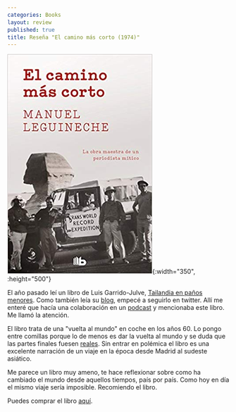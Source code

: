 ```yaml
---
categories: Books
layout: review
published: true
title: Reseña "El camino más corto (1974)"
---
```

![](/assets/elcaminomscortonoficcin.jpg){:width="350", :height="500"}

El año pasado leí un libro de Luis Garrido-Julve, [Tailandia en paños menores](https://www.bangkokbizarro.com/tailandia-en-panos-menores-libro/). Como también leía su [blog](https://www.bangkokbizarro.com), empecé a seguirlo en twitter. Allí me enteré que hacía una colaboración en un [podcast](https://www.ivoox.com/3x06-30tph-narrativa-viajes-con-luis-garrido-julve-audios-mp3_rf_40746579_1.html) y mencionaba este libro. Me llamó la atención.

El libro trata de una "vuelta al mundo" en coche en los años 60. Lo pongo entre comillas porque lo de menos es dar la vuelta al mundo y se duda que las partes finales fuesen [reales](https://www.efe.com/efe/espana/cultura/mezclo-manu-leguineche-realidad-y-ficcion-en-su-libro-el-camino-mas-corto/10005-3652639#). Sin entrar en polémica el libro es una excelente narración de un viaje en la época desde Madrid al sudeste asiático.

Me parece un libro muy ameno, te hace reflexionar sobre como ha cambiado el mundo desde aquellos tiempos, país por país. Como hoy en día el mismo viaje sería imposible. Recomiendo el libro.

Puedes comprar el libro [aquí](https://amazon.es/dp/8490706905).
